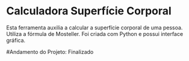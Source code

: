 # Calculadora Superfície Corporal
Esta ferramenta auxilia a calcular a superfície corporal de uma pessoa.
Utiliza a fórmula de Mosteller.
Foi criada com Python e possui interface gráfica.

#Andamento do Projeto:
Finalizado
